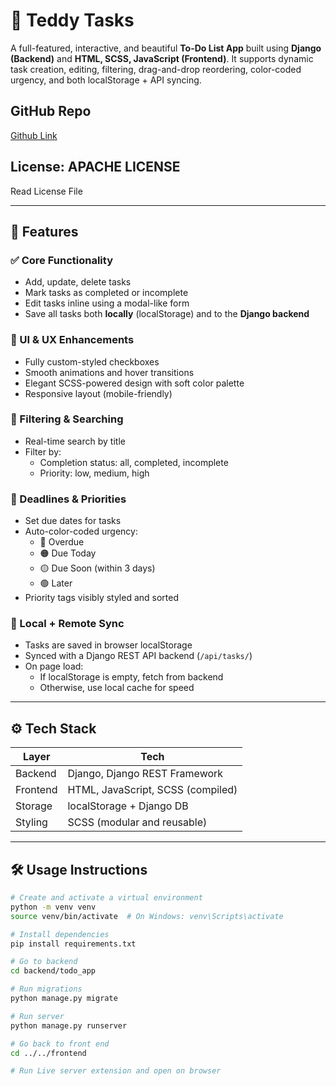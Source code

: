# 📝 Teddy Tasks

A full-featured, interactive, and beautiful **To-Do List App** built using **Django (Backend)** and **HTML, SCSS, JavaScript (Frontend)**. It supports dynamic task creation, editing, filtering, drag-and-drop reordering, color-coded urgency, and both localStorage + API syncing.

## GitHub Repo

[Github Link](https://github.com/Zaibbee69/Todo-List-App)

## License: APACHE LICENSE

Read License File

---

## 🌟 Features

### ✅ Core Functionality
- Add, update, delete tasks
- Mark tasks as completed or incomplete
- Edit tasks inline using a modal-like form
- Save all tasks both **locally** (localStorage) and to the **Django backend**

### 🎨 UI & UX Enhancements
- Fully custom-styled checkboxes
- Smooth animations and hover transitions
- Elegant SCSS-powered design with soft color palette
- Responsive layout (mobile-friendly)

### 🔎 Filtering & Searching
- Real-time search by title
- Filter by:
  - Completion status: all, completed, incomplete
  - Priority: low, medium, high

### 📅 Deadlines & Priorities
- Set due dates for tasks
- Auto-color-coded urgency:
  - 🔴 Overdue
  - 🟠 Due Today
  - 🟡 Due Soon (within 3 days)
  - 🟢 Later
- Priority tags visibly styled and sorted

### 💾 Local + Remote Sync
- Tasks are saved in browser localStorage
- Synced with a Django REST API backend (`/api/tasks/`)
- On page load:
  - If localStorage is empty, fetch from backend
  - Otherwise, use local cache for speed

---

## ⚙️ Tech Stack

| Layer       | Tech                             |
|-------------|----------------------------------|
| Backend     | Django, Django REST Framework    |
| Frontend    | HTML, JavaScript, SCSS (compiled)|
| Storage     | localStorage + Django DB         |
| Styling     | SCSS (modular and reusable)      |

---

## 🛠️ Usage Instructions

```bash
# Create and activate a virtual environment
python -m venv venv
source venv/bin/activate  # On Windows: venv\Scripts\activate

# Install dependencies
pip install requirements.txt

# Go to backend
cd backend/todo_app

# Run migrations
python manage.py migrate

# Run server
python manage.py runserver

# Go back to front end
cd ../../frontend

# Run Live server extension and open on browser

